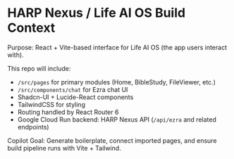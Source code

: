 # HARP Nexus / Life AI OS Build Context

Purpose: React + Vite-based interface for Life AI OS (the app users interact with).

This repo will include:
- `/src/pages` for primary modules (Home, BibleStudy, FileViewer, etc.)
- `/src/components/chat` for Ezra chat UI
- Shadcn-UI + Lucide-React components
- TailwindCSS for styling
- Routing handled by React Router 6
- Google Cloud Run backend: HARP Nexus API (`/api/ezra` and related endpoints)

Copilot Goal:
Generate boilerplate, connect imported pages, and ensure build pipeline runs with Vite + Tailwind.
